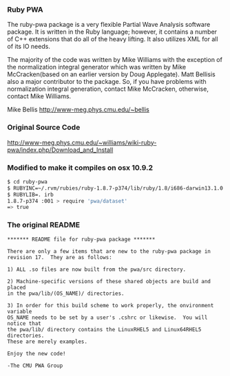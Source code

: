 ### Ruby PWA

The ruby-pwa package is a very flexible Partial Wave Analysis software package. It is written in the Ruby language; however, it contains a number of C++ extensions that do all of the heavy lifting. It also utilizes XML for all of its IO needs.

The majority of the code was written by Mike Williams with the exception of the normalization integral generator which was written by Mike McCracken(based on an earlier version by Doug Applegate). Matt Bellisis also a major contributor to the package. So, if you have problems with normalization integral generation, contact Mike McCracken, otherwise, contact Mike Williams.

Mike Bellis http://www-meg.phys.cmu.edu/~bellis

### Original Source Code

http://www-meg.phys.cmu.edu/~williams/wiki-ruby-pwa/index.php/Download_and_Install

### Modified to make it compiles on osx 10.9.2

```sh
$ cd ruby-pwa
$ RUBYINC=~/.rvm/rubies/ruby-1.8.7-p374/lib/ruby/1.8/i686-darwin13.1.0 RUBYLIB=~/.rvm/rubies/ruby-1.8.7-p374/lib make -C pwa/src
$ RUBYLIB=. irb
1.8.7-p374 :001 > require 'pwa/dataset'
=> true 
```

### The original README

```
******* README file for ruby-pwa package *******

There are only a few items that are new to the ruby-pwa package in 
revision 17.  They are as follows:

1) ALL .so files are now built from the pwa/src directory.

2) Machine-specific versions of these shared objects are build and placed
in the pwa/lib/(OS_NAME)/ directories.

3) In order for this build scheme to work properly, the onvironment variable 
OS_NAME needs to be set by a user's .cshrc or likewise.  You will notice that
the pwa/lib/ directory contains the LinuxRHEL5 and Linux64RHEL5 directories.  
These are merely examples.

Enjoy the new code!

-The CMU PWA Group
```